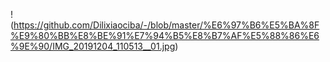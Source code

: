 !(https://github.com/Dilixiaociba/-/blob/master/%E6%97%B6%E5%BA%8F%E9%80%BB%E8%BE%91%E7%94%B5%E8%B7%AF%E5%88%86%E6%9E%90/IMG_20191204_110513__01.jpg)

